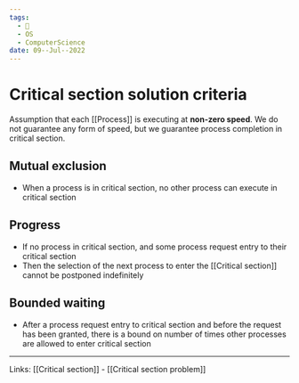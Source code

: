 ```yaml
---
tags:
  - 🌱
  - OS
  - ComputerScience 
date: 09--Jul--2022
---
```


# Critical section solution criteria
Assumption that each [[Process]] is executing at **non-zero speed**. We do not guarantee any form of speed, but we guarantee process completion in critical section.

## Mutual exclusion
- When a process is in critical section, no other process can execute in critical section

## Progress
- If no process in critical section, and some process request entry to their critical section
- Then the selection of the next process to enter the [[Critical section]] cannot be postponed indefinitely

## Bounded waiting
- After a process request entry to critical section and before the request has been granted, there is a bound on number of times other processes are allowed to enter critical section

---
Links: [[Critical section]] - [[Critical section problem]]
